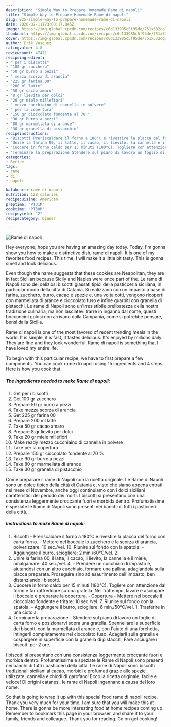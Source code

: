```yaml
---
description: "Simple Way to Prepare Homemade Rame di napoli"
title: "Simple Way to Prepare Homemade Rame di napoli"
slug: 925-simple-way-to-prepare-homemade-rame-di-napoli
date: 2020-07-11T23:00:17.845Z
image: https://img-global.cpcdn.com/recipes/c6d133985c5f95de/751x532cq70/rame-di-napoli-recipe-main-photo.jpg
thumbnail: https://img-global.cpcdn.com/recipes/c6d133985c5f95de/751x532cq70/rame-di-napoli-recipe-main-photo.jpg
cover: https://img-global.cpcdn.com/recipes/c6d133985c5f95de/751x532cq70/rame-di-napoli-recipe-main-photo.jpg
author: Erik Vasquez
ratingvalue: 4.8
reviewcount: 47471
recipeingredient:
- " per i biscotti"
- "100 gr zucchero"
- "50 gr burro a pezzi"
- " mezza scorza di arancia"
- "225 gr farina 00"
- "200 ml latte"
- "50 gr cacao amaro"
- "8 gr lievito per dolci"
- "20 gr miele millefiori"
- " mezzo cucchiaino di cannella in polvere"
- " per la copertura"
- "150 gr cioccolato fondente al 70 "
- "90 gr burro a pezzi"
- "80 gr marmellata di arance"
- "30 gr granella di pistacchio"
recipeinstructions:
- "Biscotti Preriscaldare il forno a 180°C e rivestire la placca del forno con carta forno. Mettere nel boccale lo zucchero e la scorza di arancia, polverizzare: 10 sec./vel. 10. Riunire sul fondo con la spatola. Aggiungere il burro, sciogliere: 2 min./60°C/vel. 2."
- "Unire la farina 00, il latte, il cacao, il lievito, la cannella e il miele, amalgamare: 40 sec./vel. 4. Prendere un cucchiaio di impasto e, aiutandosi con un altro cucchiaio, formare una pallina, adagiandola sulla placca preparata. Proseguire sino ad esaurimento dell&#39;impasto, ben distanziando i biscotti."
- "Cuocere in forno caldo per 15 minuti (180°C). Togliere con attenzione dal forno e far raffreddare su una gratella. Nel frattempo, lavare e asciugare il boccale e preparare la copertura. Copertura Mettere nel boccale il cioccolato fondente e tritare: 10 sec./vel. 7. Riunire sul fondo con la spatola. Aggiungere il burro, sciogliere: 6 min./50°C/vel. 1. Trasferire in una ciotola."
- "Terminare la preparazione Stendere sul piano di lavoro un foglio di carta forno e posizionarvi sopra una gratella. Spennellare la superficie dei biscotti con la marmellata di arance e, con l&#39;aiuto di una forchetta, intingerli completamente nel cioccolato fuso. Adagiarli sulla gratella e cospargere in superficie con la granella di pistacchi. Fare asciugare i biscotti per 2 ore."
categories:
- Recipe
tags:
- rame
- di
- napoli

katakunci: rame di napoli 
nutrition: 128 calories
recipecuisine: American
preptime: "PT31M"
cooktime: "PT30M"
recipeyield: "2"
recipecategory: Dinner

---
```



![Rame di napoli](https://img-global.cpcdn.com/recipes/c6d133985c5f95de/751x532cq70/rame-di-napoli-recipe-main-photo.jpg)

Hey everyone, hope you are having an amazing day today. Today, I'm gonna show you how to make a distinctive dish, rame di napoli. It is one of my favorites food recipes. This time, I will make it a little bit tasty. This is gonna smell and look delicious.

Even though the name suggests that these cookies are Neapolitan, they are in fact Sicilian because Sicily and Naples were once part of the. Le rame di Napoli sono dei deliziosi biscotti glassati tipici della pasticceria siciliana, in particolar modo della città di Catania. Si realizzano con un impasto a base di farina, zucchero, burro, cacao e spezie e, una volta cotti, vengono ricoperti con marmellata di arance e cioccolato fuso e infine guarniti con granella di pistacchi. Le rame di Napoli sono un&#39;irresistibile prelibatezza della nostra tradizione culinaria, ma non lasciatevi trarre in inganno dal nome, questi bocconcini golosi non arrivano dalla Campania, come si potrebbe pensare, bensì dalla Sicilia.

Rame di napoli is one of the most favored of recent trending meals in the world. It is simple, it is fast, it tastes delicious. It's enjoyed by millions daily. They are fine and they look wonderful. Rame di napoli is something that I have loved my entire life.


To begin with this particular recipe, we have to first prepare a few components. You can cook rame di napoli using 15 ingredients and 4 steps. Here is how you cook that.

<!--inarticleads1-->

##### The ingredients needed to make Rame di napoli:

1. Get  per i biscotti
1. Get 100 gr zucchero
1. Prepare 50 gr burro a pezzi
1. Take  mezza scorza di arancia
1. Get 225 gr farina 00
1. Prepare 200 ml latte
1. Take 50 gr cacao amaro
1. Prepare 8 gr lievito per dolci
1. Take 20 gr miele millefiori
1. Make ready  mezzo cucchiaino di cannella in polvere
1. Take  per la copertura
1. Prepare 150 gr cioccolato fondente al 70 %
1. Take 90 gr burro a pezzi
1. Take 80 gr marmellata di arance
1. Take 30 gr granella di pistacchio


Come preparare il rame di Napoli con la ricetta originale. Le Rame di Napoli sono un dolce tipico della città di Catania e, visto che siamo appena entrati nel mese di Novembre, anche oggi continuiamo con i dolci siciliani caratteristici del periodo dei morti. I biscotti si presentano con una consistenza leggermente croccante fuori e morbida dentro. Profumatissime e speziate le Rame di Napoli sono presenti nei banchi di tutti i pasticceri della città. 

<!--inarticleads2-->

##### Instructions to make Rame di napoli:

1. Biscotti - Preriscaldare il forno a 180°C e rivestire la placca del forno con carta forno. - Mettere nel boccale lo zucchero e la scorza di arancia, polverizzare: 10 sec./vel. 10. Riunire sul fondo con la spatola. - Aggiungere il burro, sciogliere: 2 min./60°C/vel. 2.
1. Unire la farina 00, il latte, il cacao, il lievito, la cannella e il miele, amalgamare: 40 sec./vel. 4. - Prendere un cucchiaio di impasto e, aiutandosi con un altro cucchiaio, formare una pallina, adagiandola sulla placca preparata. Proseguire sino ad esaurimento dell&#39;impasto, ben distanziando i biscotti.
1. Cuocere in forno caldo per 15 minuti (180°C). Togliere con attenzione dal forno e far raffreddare su una gratella. Nel frattempo, lavare e asciugare il boccale e preparare la copertura. - Copertura - Mettere nel boccale il cioccolato fondente e tritare: 10 sec./vel. 7. Riunire sul fondo con la spatola. - Aggiungere il burro, sciogliere: 6 min./50°C/vel. 1. Trasferire in una ciotola.
1. Terminare la preparazione - Stendere sul piano di lavoro un foglio di carta forno e posizionarvi sopra una gratella. Spennellare la superficie dei biscotti con la marmellata di arance e, con l&#39;aiuto di una forchetta, intingerli completamente nel cioccolato fuso. Adagiarli sulla gratella e cospargere in superficie con la granella di pistacchi. Fare asciugare i biscotti per 2 ore.


I biscotti si presentano con una consistenza leggermente croccante fuori e morbida dentro. Profumatissime e speziate le Rame di Napoli sono presenti nei banchi di tutti i pasticceri della città. Le rame di Napoli sono biscotti tradizionali siciliani al cacao, morbidi e profumati grazie alle spezie utilizzate, cannella e chiodi di garofano! Ecco la ricetta originale, facile e veloce! Di origini catanesi, le rame di Napoli ingannano a causa del loro nome. 

So that is going to wrap it up with this special food rame di napoli recipe. Thank you very much for your time. I am sure that you will make this at home. There is gonna be more interesting food at home recipes coming up. Remember to bookmark this page in your browser, and share it to your family, friends and colleague. Thank you for reading. Go on get cooking!
